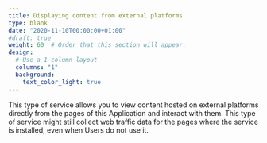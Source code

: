 ```yaml
---
title: Displaying content from external platforms
type: blank
date: "2020-11-10T00:00:00+01:00"
#draft: true
weight: 60  # Order that this section will appear. 
design:
  # Use a 1-column layout
  columns: "1"
  background:
    text_color_light: true
---
```


This type of service allows you to view content hosted on external platforms directly from the pages of this Application and interact with them.
This type of service might still collect web traffic data for the pages where the service is installed, even when Users do not use it.
